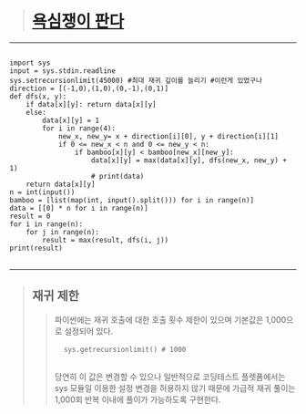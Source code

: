 > # [욕심쟁이 판다](https://www.acmicpc.net/problem/1937, "욕심쟁이 판다")
***
<pre>
<code>
import sys
input = sys.stdin.readline
sys.setrecursionlimit(45000) #최대 재귀 깊이를 늘리기 #이런게 있었구나
direction = [(-1,0),(1,0),(0,-1),(0,1)]
def dfs(x, y):
    if data[x][y]: return data[x][y]
    else:
        data[x][y] = 1
        for i in range(4):
            new_x, new_y= x + direction[i][0], y + direction[i][1]
            if 0 <= new_x < n and 0 <= new_y < n:
                if bamboo[x][y] < bamboo[new_x][new_y]:
                    data[x][y] = max(data[x][y], dfs(new_x, new_y) + 1)
                    # print(data)
    return data[x][y]
n = int(input())
bamboo = [list(map(int, input().split())) for i in range(n)]
data = [[0] * n for i in range(n)]
result = 0
for i in range(n):
    for j in range(n):
        result = max(result, dfs(i, j))
print(result)
</code>
</pre>
***   
> ## 재귀 제한
>   > 파이썬에는 재귀 호출에 대한 호출 횟수 제한이 있으며 기본값은 1,000으로 설정되어 있다.
    <pre>
    <code>
    sys.getrecursionlimit() # 1000
    </code>
    </pre>
>   > 당연히 이 값은 변경할 수 있으나 일반적으로 코딩테스트 플렛폼에서는 sys 모듈일 이용한 설정 변경을 허용하지 않기 때문에 
    가급적 재귀 풀이는 1,000회 반복 이내에 풀이가 가능하도록 구현한다.
